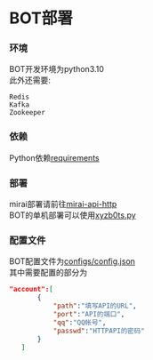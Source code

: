 # BOT部署
### 环境
 BOT开发环境为python3.10  
 此外还需要:  
 ```
 Redis  
 Kafka  
 Zookeeper
 ```

### 依赖
 Python依赖[requirements](requirements)  

### 部署
 mirai部署请前往[mirai-api-http](https://github.com/project-mirai/mirai-api-http)  
 BOT的单机部署可以使用[xyzb0ts.py](/xyzb0ts.py)

### 配置文件
 BOT配置文件为[configs/config.json](/configs/config.json)  
 其中需要配置的部分为  
 ```json
 "account":[
        {
            "path":"填写API的URL",
            "port":"API的端口",
            "qq":"QQ帐号",
            "passwd":"HTTPAPI的密码"
        }
    ]
 ```
